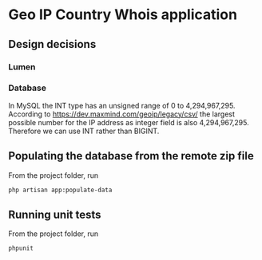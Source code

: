 # Geo IP Country Whois application

## Design decisions

### Lumen

### Database

In MySQL the INT type has an unsigned range of 0 to 4,294,967,295.  
According to https://dev.maxmind.com/geoip/legacy/csv/ the largest possible number for the IP address as integer field is also 4,294,967,295.  
Therefore we can use INT rather than BIGINT.

## Populating the database from the remote zip file
From the project folder, run 
```bash
php artisan app:populate-data
```

## Running unit tests
From the project folder, run 
```bash
phpunit
```

